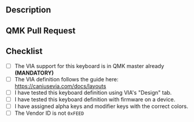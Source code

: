 <!--- Provide a general summary of your changes in the title above. -->

<!--- This template is entirely optional and can be removed, but is here to help both you and us. -->
<!--- Anything on lines wrapped in comments like these will not show up in the final text. -->

## Description

<!--- Describe your changes in detail here. -->

## QMK Pull Request 

<!--- VIA support for new keyboards MUST be in QMK master already -->

<!--- Add link to QMK Pull Request here. -->

<!--- THIS IS MANDATORY. -->

<!--- IF THERE IS NO LINK TO SHOW VIA SUPPORT IS IN QMK MASTER ALREADY, -->
<!--- THIS PR WILL BE CLOSED IMMEDIATELY FOR WORKFLOW REASONS.  -->

## Checklist

<!--- Put an `x` in all the boxes that apply. -->

- [ ] The VIA support for this keyboard is in QMK master already **(MANDATORY)**
- [ ] The VIA definition follows the guide here: https://caniusevia.com/docs/layouts
- [ ] I have tested this keyboard definition using VIA's "Design" tab.
- [ ] I have tested this keyboard definition with firmware on a device.
- [ ] I have assigned alpha keys and modifier keys with the correct colors.
- [ ] The Vendor ID is not `0xFEED`
